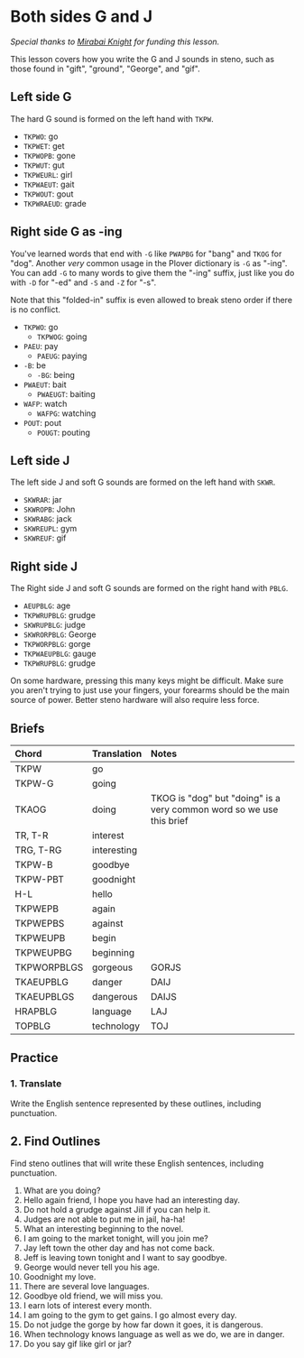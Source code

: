 # Both sides G and J

_Special thanks to _[_Mirabai Knight_](http://stenoknight.com)_ for funding this lesson._

This lesson covers how you write the G and J sounds in steno, such as those found in "gift", "ground", "George", and "gif".

## Left side G

The hard G sound is formed on the left hand with `TKPW`.

<Steno-Display labels="all" stroke="G" />

- `TKPWO`: go
- `TKPWET`: get
- `TKPWOPB`: gone
- `TKPWUT`: gut
- `TKPWEURL`: girl
- `TKPWAEUT`: gait
- `TKPWOUT`: gout
- `TKPWRAEUD`: grade

## Right side G as -ing

You've learned words that end with `-G` like `PWAPBG` for "bang" and `TKOG` for "dog". Another _very_ common usage in the Plover dictionary is `-G` as "-ing". You can add `-G` to many words to give them the "-ing" suffix, just like you do with `-D` for "-ed" and `-S` and `-Z` for "-s".

<Steno-Display labels="all" stroke="-G" />

Note that this "folded-in" suffix is even allowed to break steno order if there is no conflict.

- `TKPWO`: go
  - `TKPWOG`: going
- `PAEU`: pay
  - `PAEUG`: paying
- `-B`: be
  - `-BG`: being
- `PWAEUT`: bait
  - `PWAEUGT`: baiting
- `WAFP`: watch
  - `WAFPG`: watching
- `POUT`: pout
  - `POUGT`: pouting

## Left side J

The left side J and soft G sounds are formed on the left hand with `SKWR`.

<Steno-Display labels="all" stroke="J" />

- `SKWRAR`: jar
- `SKWROPB`: John
- `SKWRABG`: jack
- `SKWREUPL`: gym
- `SKWREUF`: gif

## Right side J

The Right side J and soft G sounds are formed on the right hand with `PBLG`.

<Steno-Display labels="all" stroke="-J" />

- `AEUPBLG`: age
- `TKPWRUPBLG`: grudge
- `SKWRUPBLG`: judge
- `SKWRORPBLG`: George
- `TKPWORPBLG`: gorge
- `TKPWAEUPBLG`: gauge
- `TKPWRUPBLG`: grudge

On some hardware, pressing this many keys might be difficult. Make sure you aren't trying to just use your fingers, your forearms should be the main source of power. Better steno hardware will also require less force.

## Briefs

| Chord       | Translation | Notes                                                                |
| :---------- | :---------- | :------------------------------------------------------------------- |
| TKPW        | go          |                                                                      |
| TKPW-G      | going       |                                                                      |
| TKAOG       | doing       | TKOG is "dog" but "doing" is a very common word so we use this brief |
| TR, T-R     | interest    |                                                                      |
| TRG, T-RG   | interesting |                                                                      |
| TKPW-B      | goodbye     |                                                                      |
| TKPW-PBT    | goodnight   |                                                                      |
| H-L         | hello       |                                                                      |
| TKPWEPB     | again       |                                                                      |
| TKPWEPBS    | against     |                                                                      |
| TKPWEUPB    | begin       |                                                                      |
| TKPWEUPBG   | beginning   |                                                                      |
| TKPWORPBLGS | gorgeous    | GORJS                                                                |
| TKAEUPBLG   | danger      | DAIJ                                                                 |
| TKAEUPBLGS  | dangerous   | DAIJS                                                                |
| HRAPBLG     | language    | LAJ                                                                  |
| TOPBLG      | technology  | TOJ                                                                  |

## Practice

### 1. Translate

Write the English sentence represented by these outlines, including punctuation.

## 2. Find Outlines

Find steno outlines that will write these English sentences, including punctuation.

1. What are you doing?
2. Hello again friend, I hope you have had an interesting day.
3. Do not hold a grudge against Jill if you can help it.
4. Judges are not able to put me in jail, ha-ha!
5. What an interesting beginning to the novel.
6. I am going to the market tonight, will you join me?
7. Jay left town the other day and has not come back.
8. Jeff is leaving town tonight and I want to say goodbye.
9. George would never tell you his age.
10. Goodnight my love.
11. There are several love languages.
12. Goodbye old friend, we will miss you.
13. I earn lots of interest every month.
14. I am going to the gym to get gains. I go almost every day.
15. Do not judge the gorge by how far down it goes, it is dangerous.
16. When technology knows language as well as we do, we are in danger.
17. Do you say gif like girl or jar?
